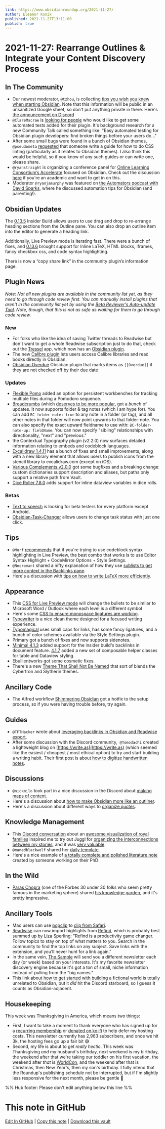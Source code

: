 ```yaml
---
link: https://www.obsidianroundup.org/2021-11-27/
author: Eleanor Konik
published: 2021-11-27T13:11:00
publish: true
---
```


# 2021-11-27: Rearrange Outlines & Integrate your Content Discovery Process

## In The Community

-   Our newest moderator, `@tzhou`, is collecting [tips you wish you knew when starting Obsidian](https://docs.google.com/forms/d/e/1FAIpQLSfqKs2UTvKrGvoFlO77pD0rmxuZxmVTPz6JcPOAqEfdg3cR3A/viewform). Note that this information will be public in an unsanitized Google sheet, so don't put anything private in there. Here's [the announcement on Discord](https://discord.com/channels/686053708261228577/694233507500916796/912510676545708082)
-   `@ClareMacrae` is [looking for people](http://discordapp.com/channels/686053708261228577/840286264964022302/911915924758614066) who would like to get some automated tests added for their plugin. It's background research for a new Community Talk called something like: "Easy automated testing for Obsidian plugin developers: find broken things before your users do..."
-   After some small bugs were found in a bunch of Obsidian themes, `@pseudometa` [requested](http://discordapp.com/channels/686053708261228577/702656734631821413/912089899744755753) that someone write a guide for how to do CSS linting (particularly as it relates to Obsidian themes). I also think this would be helpful, so if you know of any such guides or can write one, please share.
-   `@ryanstraight` is organizing a conference panel for [Online Learning Consortium’s Accelerate](https://onlinelearningconsortium.org/attend-2021/accelerate/) focused on Obsidian. Check out the discussion [here](http://discordapp.com/channels/686053708261228577/722584061087842365/911833418642378824) if you're an academic and want to get in on this.
-   Moderator `@ryanjamurphy` was featured on [the Automators podcast with David Sparks](https://www.relay.fm/automators/88), where he discussed automation tips for Obsidian (and parenting!).

## Obsidian Updates

The [0.13.5](https://forum.obsidian.md/t/obsidian-release-v0-13-5-insider-build/27527/2) Insider Build allows users to use drag and drop to re-arrange heading sections from the Outline pane. You can also drop an outline item into the editor to generate a heading link.

Additionally, Live Preview mode is iterating fast. There were a bunch of fixes, and [0.13.6](https://forum.obsidian.md/t/obsidian-release-v0-13-6-insider-build/27676) brought support for Inline LaTeX, HTML blocks, iframes, fancy checkbox css, and code syntax highlighting.

There is now a “copy share link” in the community plugin’s information page.

## Plugin News

_Note: Not all new plugins are available in the community list yet, as they need to go through code review first. You can manually install plugins that aren't in the community list yet by using the [Beta Reviewer's Auto-update Tool](https://github.com/TfTHacker/obsidian42-brat). Note, though, that this is not as safe as waiting for them to go through code review._

### New

-   For folks who like the idea of saving Twitter threads to Readwise but don't want to get a whole Readwise subscription just to do that, check out the [Tressel](https://www.tressel.xyz/) app, which now has an [Obsidian plugin](https://github.com/aseem-thakar/obsidian-tressel/).
-   The new [Calibre plugin](https://github.com/caronchen/obsidian-calibre-plugin) lets users access Calibre libraries and read books directly in Obsidian.
-   [Obsidian Overdue](https://github.com/parente/obsidian-overdue) Obsidian plugin that marks items as `[[Overdue]]` if they are not checked off by their due date

### Updates

-   [Flexible Pomo](https://github.com/grassbl8d/flexible-pomo-obsidian) added an option for persistent workbenches for tracking multiple files during a Pomodoro sequence.
-   [Breadcrumbs](https://github.com/SkepticMystic/breadcrumbs) (which [deserves to be more popular](https://www.reddit.com/r/ObsidianMD/comments/r18dnn/the_breadcrumbs_plugin_deserves_to_be_more_popular/), got a _bunch_ of updates. It now supports folder & tag notes (which I am hype for). You can add `BC-folder-note: true` to any note in a folder (or tag), and all other notes in that folder will now point upwards to that folder-note. You can also specify the exact upward fieldname to use with: `BC-folder-note-up: fieldName`. You can now specify "sibling" relationships with directionality, "next" and "previous."
-   the Contextual Typography plugin (v2.2.0) now surfaces detailed information relating to embeds and codeblock languages.
-   [Excalidraw 1.4.11](https://github.com/zsviczian/obsidian-excalidraw-plugin/releases/tag/1.4.11) has a bunch of fixes and small improvements, along with a new library element that allows users to publish icons from the stencil library to excalidraw.com (except on iOS).
-   [Various Complements v2.0.0](https://github.com/tadashi-aikawa/obsidian-various-complements-plugin/releases/tag/2.0.0) got some bugfixes and a breaking change: custom dictionaries support description and aliases, but paths only support a relative path from Vault.
-   [Dice Roller 7.8.0](https://github.com/valentine195/obsidian-dice-roller#dataview-integration) adds support for inline dataview variables in dice rolls.

### Betas

-   [Text to speech](https://github.com/joethei/obsidian-tts) is looking for beta testers for every platform except Android.
-   [Obsidian-Task-Changer](https://github.com/Quorafind/Obsidian-Task-Changer) allows users to change task status with just one click.

## Tips

-   `@Murf` [recommends](http://discordapp.com/channels/686053708261228577/716028884885307432/912547664393027645) that if you're trying to use codeblock syntax highlighting in Live Preview, the best combo that works is to use Editor Syntax Highlight + CodeMirror Options + Style Settings.
-   `@Necromant` shared a nifty explanation of how they use [sublists to get more context in the Backlinks pane](http://discordapp.com/channels/686053708261228577/710585052769157141/912820424096751696).
-   Here's a discussion with [tips on how to write LaTeX more efficiently](https://discord.com/channels/686053708261228577/722584061087842365/912338492762259526).

## Appearance

-   This [CSS for Live Preview mode](https://gist.github.com/GitMurf/9f448ca1b19ab8026a00bfd3d71221cf) will change the bullets to be similar to Microsoft Word / Outlook where each level is a different symbol
-   Here's some [CSS to ensure monospace ligatures are working](https://gist.github.com/pmbauer/42d67769c419ebf799938db62b1671bf).
-   [Typewriter](https://github.com/crashmoney/obsidian-typewriter) is a nice clean theme designed for a focused writing experience.
-   [Typomagical](https://github.com/hungsu/typomagical-obsidian) uses small caps for links, has some fancy ligatures, and a bunch of color schemes available via the Style Settings plugin.
-   Primary got a bunch of fixes and now supports sidenotes.
-   [Minimal 4.1.3](https://github.com/kepano/obsidian-minimal/releases/tag/4.1.3) added support for the Insider build's backlinks in document feature. [4.1.7](https://github.com/kepano/obsidian-minimal/releases/tag/4.1.7) added a new set of composable helper classes for table and Dataview styling.
-   Ebullientworks got some cosmetic fixes.
-   There's a new [Theme That Shall Not Be Named](https://github.com/ChopTV/Obsidian-Theme-That-Shall-Not-Be-Named) that sort of blends the Cybertron and Slytherin themes.

## Ancillary Code

-   The Alfred workflow [Shimmering Obsidian](https://github.com/chrisgrieser/shimmering-obsidian/releases/tag/2.3.6) got a hotfix to the setup process, so if you were having trouble before, try again.

## Guides

-   `@TFTHacker` wrote about [leveraging backlinks in Obsidian and Readwise export](https://tfthacker.medium.com/leveraging-backlinks-in-obsidian-and-readwise-export-aebb52ffa9d4).
-   After some discussion with the Discord community,  `@Tomodachi` created a lightweight blog on [https://write.as](https://write.as) (which seemed like the easiest / cheapest / most ethical option) to try and start building a writing habit. Their first post is about [how to digitize handwritten notes](https://tomodachi.writeas.com/how-i-transcribe-notes-in-obsidian).

## Discussions

-   `@nickmilo` took part in a nice discussion in the Discord about [making maps of content](http://discordapp.com/channels/686053708261228577/710585052769157141/912864011496865832).
-   Here's a discussion about [how to make Obsidian more like an outliner](https://www.reddit.com/r/ObsidianMD/comments/r1urvd/best_plugins_to_make_obsidian_more_logseqroamlike/).
-   Here's a discussion about different ways to [organize quotes](https://www.reddit.com/r/ObsidianMD/comments/r0zitr/does_anyone_store_quotes_if_so_in_what_way_do_you/).

## Knowledge Management

-   This [Discord conversation](https://discord.com/channels/686053708261228577/700466324840775831/912870233495203850) about an [awesome visualization of royal families](https://royalconstellations.visualcinnamon.com/) inspired me to try out Juggl for [organizing the interconnections between my stories](https://discord.com/channels/686053708261228577/805952223124520961/913641805889802240), and it was [very valuable](https://twitter.com/EleanorKonik/status/1464105930350604290).
-   `@manedblackwolf` shared her [daily template](https://discord.com/channels/686053708261228577/744933215063638183/913155409311834192).
-   Here's a nice example of [a totally complete and polished literature note](https://discord.com/channels/686053708261228577/744933215063638183/912474855876730931) created by someone working on their PhD

## In the Wild

-   [Paras Chopra](https://invertedpassion.com/start-here/) (one of the Forbes 30 under 30 folks who seem pretty famous in the marketing sphere) shared [his knowledge garden](https://notes.invertedpassion.com/_Start+here_), and it's pretty impressive.

## Ancillary Tools

-   Mac users can use [popclip](https://pilotmoon.com/popclip/) to [clip from Safari](https://forum.popclip.app/t/clip-selection-to-obsidian/359).
-   [Readwise](https://readwise.io/i/ac9) can now import highlights from [Refind](https://refind.com/EleanorKonik?invite=209801a8ad), which is probably best summed up by Liza Sperling: "Refind is a productivity game changer. Follow topics to stay on top of what matters to you. Search in the community to find the top links on any subject. Save links with the extension, and you’ll never hunt for a link again."
-   In the same vein, [The Sample](https://thesample.ai/?ref=9937) will send you a different newsletter each day (or week) based on your interests. It's my favorite newsletter discovery engine because it's got a ton of small, niche information instead of pulling from the "big names."
-   This link about [how to get started with building a fictional world](https://www.worldbuildingmagazine.com/2021/3/getting-started-2/) is totally unrelated to Obsidian, but it _did_ hit the Discord starboard, so I guess it counts as Obsidian-adjacent.

## Housekeeping

This week was Thanksgiving in America, which means two things:

-   First, I want to take a moment to thank everyone who has signed up for a [recurring membership](https://www.obsidianroundup.org/membership/) or [donated on ko-fi](https://ko-fi.com/eleanorkonik) to help defer my hosting costs. This newsletter currently has 2,963 subscribers, and once we hit 3k, the hosting fees go up a fair bit 😅
-   Second, my life is about to get _really hectic_. This week was Thanksgiving _and_ my husband's birthday, next weekend is my birthday, the weekend after that we're taking our toddler on his first vacation, the weekend after _that_ is [WorldCon](http://www.worldcon.org/), and the weekend after that is Christmas, then New Year's, then my son's birthday. I fully intend that the Roundup's publishing schedule not be interrupted, but if I'm slightly less responsive for the next month, please be gentle 💚

%% Hub footer: Please don't edit anything below this line %%

# This note in GitHub

<span class="git-footer">[Edit In GitHub](https://github.dev/obsidian-community/obsidian-hub/blob/main/01%20-%20Community/Obsidian%20Roundup/2021-11-27%20%20Rearrange%20Outlines%20and%20Integrate%20your%20Content%20Discovery%20Process.md "git-hub-edit-note") | [Copy this note](https://raw.githubusercontent.com/obsidian-community/obsidian-hub/main/01%20-%20Community/Obsidian%20Roundup/2021-11-27%20%20Rearrange%20Outlines%20and%20Integrate%20your%20Content%20Discovery%20Process.md "git-hub-copy-note") | [Download this vault](https://github.com/obsidian-community/obsidian-hub/archive/refs/heads/main.zip "git-hub-download-vault") </span>